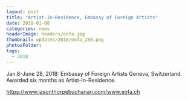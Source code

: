 ```yaml
---
layout: post
title: "Artist-In-Residence, Embassy of Foreign Artists"
date: 2018-01-08
categories: news
headerImage: headers/eofa.jpg
thumbnail: updates/2018/eofa_280.png
photosFolder:
tags:
  - 2018
---
```


Jan.8-June 28, 2018: Embassy of Foreign Artists Geneva, Switzerland.
Awarded six months as Artist-In-Residence.

https://www.jasonthorpebuchanan.com/www.eofa.ch
